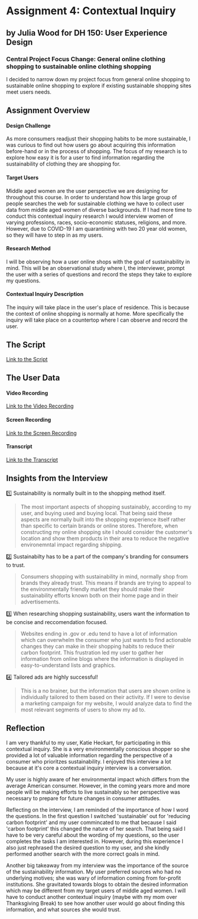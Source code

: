 # Assignment 4: Contextual Inquiry

## by Julia Wood for DH 150: User Experience Design

### Central Project Focus Change: General online clothing shopping to sustainable online clothing shopping

I decided to narrow down my project focus from general online shopping to sustainable online shopping to explore if existing sustainable shopping sites meet users  needs. 


## Assignment Overview

#### Design Challenge
As more consumers readjust their shopping habits to be more sustainable, I was curious to find out how users go about acquiring this information before-hand or in the process of shopping. The focus of my research is to explore how easy it is for a user to find information regarding the sustainability of clothing they are shopping for. 

#### Target Users
Middle aged women are the user perspective we are designing for throughout this course. In order to understand how this large group of people searches the web for sustainable clothing we have to collect user data from middle aged women of diverse backgrounds. If I had more time to conduct this contextual inquiry research I would interview women of varying professions, races, socio-economic statuses, religions, and more. However, due to COVID-19 I am quarantining with two 20 year old women, so they will have to step in as my users.  

#### Research Method
I will be observing how a user online shops with the goal of sustainability in mind. This will be an observational study where I, the interviewer, prompt the user with a series of questions and record the steps they take to explore my questions. 

#### Contextual Inquiry Description
The inquiry will take place in the user's place of residence. This is because the context of online shopping is normally at home. More specifically the inquiry will take place on a countertop where I can observe and record the user. 

## The Script
[Link to the Script](https://docs.google.com/document/d/1yetM-Jquu_ZREvwAwuUDdie76JQ46ypRMx6TMZkbThQ/edit?usp=sharing)

## The User Data

#### Video Recording
[Link to the Video Recording](https://youtu.be/hQUqdbd_buw) 


#### Screen Recording
[Link to the Screen Recording](https://youtu.be/fC9H81naU4c) 

#### Transcript
[Link to the Transcript](https://docs.google.com/document/d/14sdSKkhdb8xaqzKtFq6BgMJ12GUsTyFARWrhm2INS4o/edit?usp=sharing)


## Insights from the Interview
:one: Sustainability is normally built in to the shopping method itself. 
> The most important aspects of shopping sustainably, according to my user, and buying used and buying local. That being said these aspects are normally built into the shopping experience itself rather than specific to certain brands or online stores. Therefore, when constructing my online shopping site I should consider the customer's location and show them products in their area to reduce the negative environemntal impact regarding shipping. 
  
:two: Sustainabilty has to be a part of the company's branding for consumers to trust. 
> Consumers shopping with sustainability in mind, normally shop from brands they already trust. This means if brands are trying to appeal to the environmentally friendly market they should make their sustainability efforts known both on their home page and in their advertisements. 

:three: When researching shopping sustainability, users want the information to be concise and reccomendation focused.
> Websites ending in .gov or .edu tend to have a lot of information which can overwhelm the consumer who just wants to find actionable changes they can make in their shopping habits to reduce their carbon footprint. This frustration led my user to gather her information from online blogs where the information is displayed in easy-to-understand lists and graphics.  

:four: Tailored ads are highly successful!  
> This is a no brainer, but the information that users are shown online is individually tailored to them based on their activity. If I were to devise a marketing campaign for my website, I would analyze data to find the most relevant segments of users to show my ad to. 

## Reflection

I am very thankful to my user, Katie Heckart, for participating in this contextual inquiry. She is a very environmentally conscious shopper so she provided a lot of valuable information regarding the perspective of a consumer who prioritzes sustainability. I enjoyed this interview a lot because at it's core a contextual inquiry interview is a conversation. 

My user is highly aware of her environmental impact which differs from the average American consumer. However, in the coming years more and more people will be making efforts to live sustainably so her perspective was necessary to prepare for future changes in consumer attitudes.

Reflecting on the interview, I am reminded of the importance of how I word the questions. In the first question I switched 'sustainable' out for 'reducing carbon footprint' and my user commincated to me that because I said 'carbon footprint' this changed the nature of her search. That being said I have to be very careful about the wording of my questions, so the user completes the tasks I am interested in. However, during this experience I also just rephrased the desired question to my user, and she kindly performed another search with the more correct goals in mind. 

Another big takeaway from my interview was the importance of the source of the sustainability information. My user preferred sources who had no underlying motives; she was wary of information coming from for-profit institutions. She gravitated towards blogs to obtain the desired information which may be different from my target users of middle aged women. I will have to conduct another contextual inquiry (maybe with my mom over Thanksgiving Break) to see how another user would go about finding this information, and what sources she would trust. 



